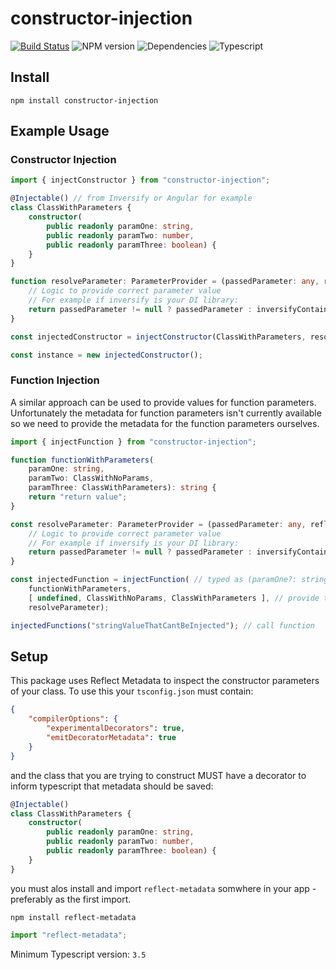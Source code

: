 # constructor-injection

[![Build Status](https://travis-ci.org/Roaders/cineworld-planner.svg?branch=master)](https://travis-ci.org/Roaders/cineworld-planner)
![NPM version](https://img.shields.io/npm/v/constructor-injection)
![Dependencies](https://img.shields.io/david/roaders/constructor-injection)
![Typescript](https://camo.githubusercontent.com/d81d2d42b56e290c0d4d74eb425e19242f4f2d3d/68747470733a2f2f696d672e736869656c64732e696f2f6e706d2f74797065732f73637275622d6a732e737667)


## Install

```
npm install constructor-injection
```

## Example Usage

### Constructor Injection

```typescript
import { injectConstructor } from "constructor-injection";

@Injectable() // from Inversify or Angular for example
class ClassWithParameters {
    constructor(
        public readonly paramOne: string,
        public readonly paramTwo: number,
        public readonly paramThree: boolean) {
    }
}

function resolveParameter: ParameterProvider = (passedParameter: any, reflectMetadata: any){
    // Logic to provide correct parameter value
    // For example if inversify is your DI library:
    return passedParameter != null ? passedParameter : inversifyContainer.getType(reflectMetadata);
}

const injectedConstructor = injectConstructor(ClassWithParameters, resolveParameter);

const instance = new injectedConstructor();
```

### Function Injection

A similar approach can be used to provide values for function parameters. Unfortunately the metadata for function parameters isn't currently available so we need to provide the metadata for the function parameters ourselves.

```typescript
import { injectFunction } from "constructor-injection";

function functionWithParameters(
    paramOne: string,
    paramTwo: ClassWithNoParams,
    paramThree: ClassWithParameters): string {
    return "return value";
}

const resolveParameter: ParameterProvider = (passedParameter: any, reflectMetadata: any) => {
    // Logic to provide correct parameter value
    // For example if inversify is your DI library:
    return passedParameter != null ? passedParameter : inversifyContainer.getType(reflectMetadata);
}

const injectedFunction = injectFunction( // typed as (paramOne?: string, paramTwo?: ClassWithNoParams, paramThree?: ClassWithParameters) => string
    functionWithParameters, 
    [ undefined, ClassWithNoParams, ClassWithParameters ], // provide types to inject 
    resolveParameter);

injectedFunctions("stringValueThatCantBeInjected"); // call function
```

## Setup

This package uses Reflect Metadata to inspect the constructor parameters of your class. To use this your `tsconfig.json` must contain:

```json
{
    "compilerOptions": {
        "experimentalDecorators": true,    
        "emitDecoratorMetadata": true      
    }
}
```

and the class that you are trying to construct MUST have a decorator to inform typescript that metadata should be saved:

```typescript
@Injectable()
class ClassWithParameters {
    constructor(
        public readonly paramOne: string,
        public readonly paramTwo: number,
        public readonly paramThree: boolean) {
    }
}
```

you must alos install and import `reflect-metadata` somwhere in your app - preferably as the first import.

```
npm install reflect-metadata
```

```typescript
import "reflect-metadata";
```

Minimum Typescript version: `3.5`
